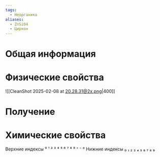 ```yaml
---
tags:
  - Неорганика
aliases:
  - ZnSiO4
  - Циркон
---
```

# Общая информация
# Физические свойства
![[CleanShot 2025-02-08 at 20.28.31@2x.png|400]]
# Получение
# Химические свойства

Верхние индексы ⁰ ¹ ² ³ ⁴ ⁵ ⁶ ⁷ ⁸ ⁹ ⁺ ⁻ °
Нижние индексы ₀ ₁ ₂ ₃ ₄ ₅ ₆ ₇ ₈ ₉ 